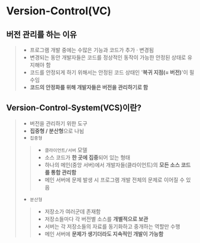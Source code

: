 <h1>Version-Control(VC)</h1>

<h2>버전 관리를 하는 이유</h2>

> - 프로그램 개발 중에는 수많은 기능과 코드가 추가 · 변경됨
> - 변경되는 동안 개발자들은 코드를 정상적인 동작이 가능한 안정된 상태로 유지해야 함
> - 코드를 안정되게 하기 위해서는 안정된 코드 상태인 '**복귀 지점(= 버전)**'이 필수임
> - **코드의 안정화를 위해 개발자들은 버전을 관리하기로 함**

<h2>Version-Control-System(VCS)이란? </h2>

> - 버전을 관리하기 위한 도구
> - **집중형 / 분산형**으로 나뉨
> - `집중형`
>> + `클라이언트/서버` 모델
>> + 소스 코드가 **한 곳에 집중**되어 있는 형태
>> + 하나의 메인(중앙 서버)에서 개발자들(클라이언트)의 **모든 소스 코드를 통합 관리함**
>> + 메인 서버에 문제 발생 시 프로그램 개발 전체의 문제로 이어질 수 있음
> - `분산형`
>> + 저장소가 여러군데 존재함
>> + 저장소들마다 각 버전별 소스를 **개별적으로 보관**
>> + 서버는 각 저장소들의 자료를 동기화하고 중개하는 역할만 수행
>> + 메인 서버에 **문제가 생기더라도 지속적인 개발이 가능함**
